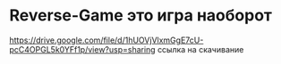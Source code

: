 # Reverse-Game это игра наоборот
https://drive.google.com/file/d/1hUOVjVlxmGgE7cU-pcC4OPGL5k0YFf1p/view?usp=sharing ссылка на скачивание
